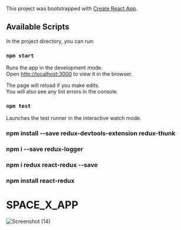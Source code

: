 This project was bootstrapped with [Create React App](https://github.com/facebook/create-react-app).

## Available Scripts

In the project directory, you can run:

### `npm start`

Runs the app in the development mode.<br />
Open [http://localhost:3000](http://localhost:3000) to view it in the browser.

The page will reload if you make edits.<br />
You will also see any lint errors in the console.

### `npm test`

Launches the test runner in the interactive watch mode.<br />


### npm install --save redux-devtools-extension redux-thunk

### npm i --save redux-logger

### npm i redux react-redux --save
### npm install react-redux
# SPACE_X_APP

![Screenshot (14)](https://user-images.githubusercontent.com/66550953/96095622-7b61a680-0eec-11eb-948b-2db949749a89.png)
